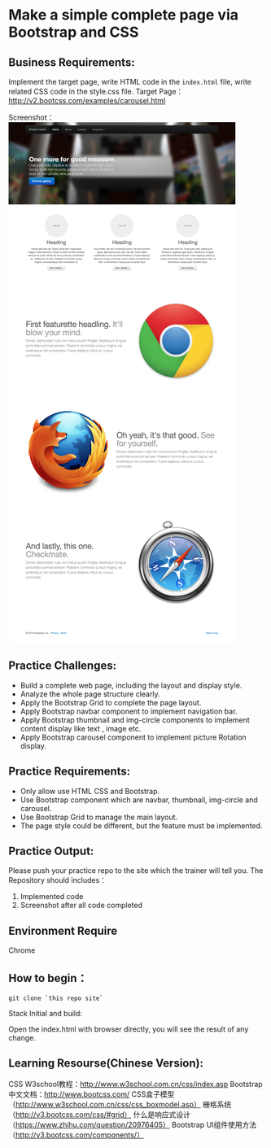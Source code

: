 # Make a simple complete page via Bootstrap and CSS
## Business Requirements:

Implement the target page, write HTML code in the `index.html` file, write related CSS code in the style.css file.
Target Page：http://v2.bootcss.com/examples/carousel.html

Screenshot：
![](./mockup.png)

## Practice Challenges:
* Build a complete web page, including the layout and display style.
* Analyze the whole page structure clearly.
* Apply the Bootstrap Grid to complete the page layout.
* Apply Bootstrap navbar component to implement navigation bar.
* Apply Bootstrap thumbnail and img-circle components to implement content display like text , image etc.
* Apply Bootstrap carousel component to implement picture Rotation display.

## Practice Requirements:

* Only allow use HTML CSS and Bootstrap.
* Use Bootstrap component which are navbar,  thumbnail, img-circle and carousel.
* Use Bootstrap Grid to manage the main layout.
* The page style could be different, but the feature must be implemented.

## Practice Output:
Please push your practice repo to the site which the trainer will tell you.
The Repository should includes：
1. Implemented code
2. Screenshot after all code completed

## Environment Require
Chrome

## How to begin：

```
git clone `this repo site`
```
Stack Initial and build:

Open the index.html with browser directly, you will see the result of any change.

## Learning Resourse(Chinese Version):
CSS W3school教程：http://www.w3school.com.cn/css/index.asp
Bootstrap中文文档：http://www.bootcss.com/
CSS盒子模型（http://www.w3school.com.cn/css/css_boxmodel.asp）
栅格系统（http://v3.bootcss.com/css/#grid）
什么是响应式设计（https://www.zhihu.com/question/20976405）
Bootstrap UI组件使用方法（http://v3.bootcss.com/components/）